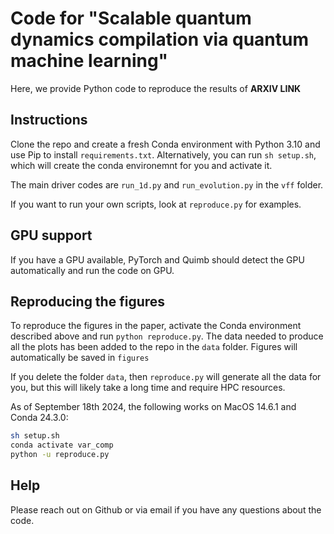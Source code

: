 # Code for "Scalable quantum dynamics compilation via quantum machine learning"

Here, we provide Python code to reproduce the results of **ARXIV LINK**
## Instructions 
Clone the repo and create a fresh Conda environment with Python 3.10 and use Pip to install `requirements.txt`. 
Alternatively, you can run `sh setup.sh`, which will create the conda environemnt for you and activate it. 

The main driver codes are `run_1d.py` and `run_evolution.py` in the `vff` folder.

If you want to run your own scripts, look at `reproduce.py` for examples.

## GPU support
If you have a GPU available, PyTorch and Quimb should detect the GPU automatically and run the code on GPU.

## Reproducing the figures

To reproduce the figures in the paper, activate the Conda environment described above and run `python reproduce.py`.
The data needed to produce all the plots has been added to the repo in the `data` folder.
Figures will automatically be saved in `figures`

If you delete the folder `data`, then `reproduce.py` will generate all the data
for you, but this will likely take a long time and require HPC resources.

As of September 18th 2024, the following works on MacOS 14.6.1 and Conda 24.3.0:

```bash
sh setup.sh
conda activate var_comp
python -u reproduce.py
```

## Help

Please reach out on Github or via email if you have any questions about the code.
